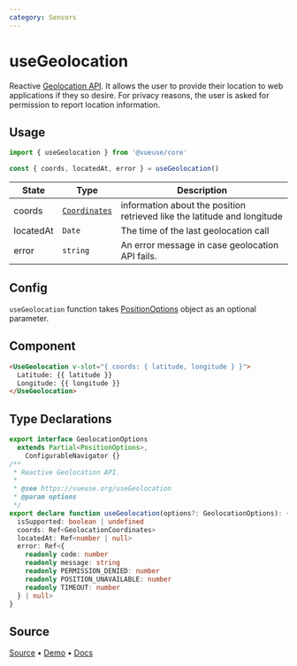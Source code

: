 ```yaml
---
category: Sensors
---
```


# useGeolocation

Reactive [Geolocation API](https://developer.mozilla.org/en-US/docs/Web/API/Geolocation_API). It allows the user to provide their location to web applications if they so desire. For privacy reasons, the user is asked for permission to report location information.

## Usage

```js
import { useGeolocation } from '@vueuse/core'

const { coords, locatedAt, error } = useGeolocation()
```

| State     | Type                                                                          | Description                                                              |
| --------- | ----------------------------------------------------------------------------- | ------------------------------------------------------------------------ |
| coords    | [`Coordinates`](https://developer.mozilla.org/en-US/docs/Web/API/Coordinates) | information about the position retrieved like the latitude and longitude |
| locatedAt | `Date`                                                                        | The time of the last geolocation call                                    |
| error     | `string`                                                                      | An error message in case geolocation API fails.                          |

## Config

`useGeolocation` function takes [PositionOptions](https://developer.mozilla.org/en-US/docs/Web/API/PositionOptions) object as an optional parameter.


## Component

```html
<UseGeolocation v-slot="{ coords: { latitude, longitude } }">
  Latitude: {{ latitude }}
  Longitude: {{ longitude }}
</UseGeolocation>
```

<LearnMoreComponents />

<!--FOOTER_STARTS-->
## Type Declarations

```typescript
export interface GeolocationOptions
  extends Partial<PositionOptions>,
    ConfigurableNavigator {}
/**
 * Reactive Geolocation API.
 *
 * @see https://vueuse.org/useGeolocation
 * @param options
 */
export declare function useGeolocation(options?: GeolocationOptions): {
  isSupported: boolean | undefined
  coords: Ref<GeolocationCoordinates>
  locatedAt: Ref<number | null>
  error: Ref<{
    readonly code: number
    readonly message: string
    readonly PERMISSION_DENIED: number
    readonly POSITION_UNAVAILABLE: number
    readonly TIMEOUT: number
  } | null>
}
```

## Source

[Source](https://github.com/vueuse/vueuse/blob/main/packages/core/useGeolocation/index.ts) • [Demo](https://github.com/vueuse/vueuse/blob/main/packages/core/useGeolocation/demo.vue) • [Docs](https://github.com/vueuse/vueuse/blob/main/packages/core/useGeolocation/index.md)


<!--FOOTER_ENDS-->
